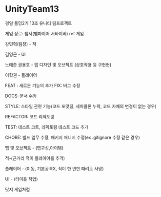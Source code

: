 # UnityTeam13
경일 플밍2기 13조 유니티 팀프로젝트

게임 장르: 뱀서(뱀파이어 서바이버) ref 게임

강민혁(팀장) - 적

김영근 - UI

노태준 권용호 - 맵 디자인 및 오브젝트 (상호작용 등 구현현)

이학권 - 플레이어

FEAT : 새로운 기능의 추가
FIX: 버그 수정

DOCS: 문서 수정

STYLE: 스타일 관련 기능(코드 포맷팅, 세미콜론 누락, 코드 자체의 변경이 없는 경우)

REFACTOR: 코드 리펙토링

TEST: 테스트 코트, 리펙토링 테스트 코드 추가

CHORE: 빌드 업무 수정, 패키지 매니저 수정(ex .gitignore 수정 같은 경우)

맵 및 오브젝트 - (맵구성,아이템)

적-(근거리 적이 플레이어를 추격)

플레이어 - (이동, 기본공격X, 적이 한 번만 때려도 사망)

UI - (타이틀 작업)

닷지 게임처럼